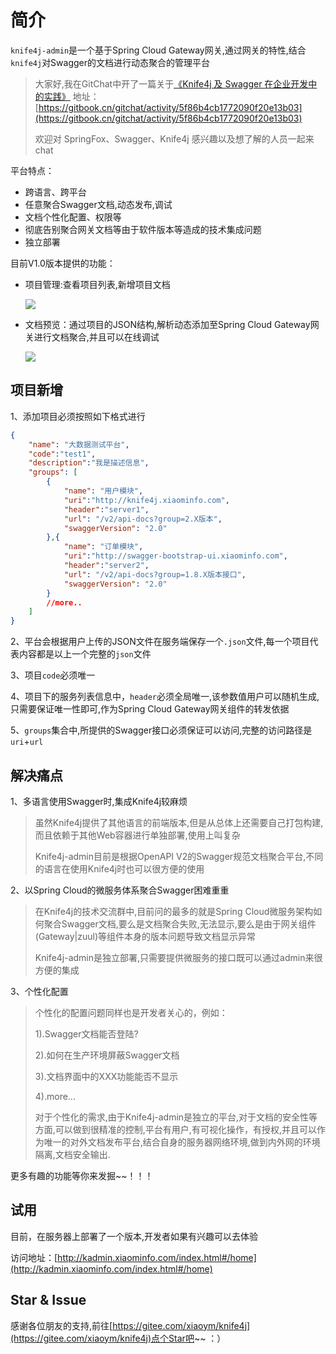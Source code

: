 # 简介


`knife4j-admin`是一个基于Spring Cloud Gateway网关,通过网关的特性,结合`knife4j`对Swagger的文档进行动态聚合的管理平台

>大家好,我在GitChat中开了一篇关于[《Knife4j 及 Swagger 在企业开发中的实践》](https://gitbook.cn/gitchat/activity/5f86b4cb1772090f20e13b03)
>地址：[https://gitbook.cn/gitchat/activity/5f86b4cb1772090f20e13b03](https://gitbook.cn/gitchat/activity/5f86b4cb1772090f20e13b03)
>
>欢迎对 SpringFox、Swagger、Knife4j 感兴趣以及想了解的人员一起来chat 
>


平台特点：
- 跨语言、跨平台
- 任意聚合Swagger文档,动态发布,调试
- 文档个性化配置、权限等
- 彻底告别聚合网关文档等由于软件版本等造成的技术集成问题
- 独立部署

目前V1.0版本提供的功能：

- 项目管理:查看项目列表,新增项目文档

  ![](/knife4j/images/knife4j/admin/1.png)

- 文档预览：通过项目的JSON结构,解析动态添加至Spring Cloud Gateway网关进行文档聚合,并且可以在线调试

  ![](/knife4j/images/knife4j/admin/2.png)

## 项目新增

1、添加项目必须按照如下格式进行

```json
{
    "name": "大数据测试平台",
    "code":"test1",
    "description":"我是描述信息",
    "groups": [
        {
            "name": "用户模块",
            "uri":"http://knife4j.xiaominfo.com",
            "header":"server1",
            "url": "/v2/api-docs?group=2.X版本",
            "swaggerVersion": "2.0"
        },{
            "name": "订单模块",
            "uri":"http://swagger-bootstrap-ui.xiaominfo.com",
            "header":"server2",
            "url": "/v2/api-docs?group=1.8.X版本接口",
            "swaggerVersion": "2.0"
        }
        //more..
    ]
}
```

2、平台会根据用户上传的JSON文件在服务端保存一个`.json`文件,每一个项目代表内容都是以上一个完整的`json`文件

3、项目`code`必须唯一

4、项目下的服务列表信息中，`header`必须全局唯一,该参数值用户可以随机生成,只需要保证唯一性即可,作为Spring Cloud Gateway网关组件的转发依据

5、`groups`集合中,所提供的Swagger接口必须保证可以访问,完整的访问路径是`uri`+`url`

## 解决痛点

1、多语言使用Swagger时,集成Knife4j较麻烦

> 虽然Knife4j提供了其他语言的前端版本,但是从总体上还需要自己打包构建,而且依赖于其他Web容器进行单独部署,使用上叫复杂
>
> Knife4j-admin目前是根据OpenAPI V2的Swagger规范文档聚合平台,不同的语言在使用Knife4j时也可以很方便的使用

2、以Spring Cloud的微服务体系聚合Swagger困难重重

> 在Knife4j的技术交流群中,目前问的最多的就是Spring Cloud微服务架构如何聚合Swagger文档,要么是文档聚合失败,无法显示,要么是由于网关组件(Gateway|zuul)等组件本身的版本问题导致文档显示异常
>
> Knife4j-admin是独立部署,只需要提供微服务的接口既可以通过admin来很方便的集成

3、个性化配置

> 个性化的配置问题同样也是开发者关心的，例如：
>
> 1).Swagger文档能否登陆?
>
> 2).如何在生产环境屏蔽Swagger文档
>
> 3).文档界面中的XXX功能能否不显示
>
> 4).more...
>
> 对于个性化的需求,由于Knife4j-admin是独立的平台,对于文档的安全性等方面,可以做到很精准的控制,平台有用户,有可视化操作，有授权,并且可以作为唯一的对外文档发布平台,结合自身的服务器网络环境,做到内外网的环境隔离,文档安全输出.

更多有趣的功能等你来发掘~~！！！

## 试用

目前，在服务器上部署了一个版本,开发者如果有兴趣可以去体验

访问地址：[http://kadmin.xiaominfo.com/index.html#/home](http://kadmin.xiaominfo.com/index.html#/home)

## Star & Issue

感谢各位朋友的支持,前往[https://gitee.com/xiaoym/knife4j](https://gitee.com/xiaoym/knife4j)点个Star吧~~ ：）

 
 
 